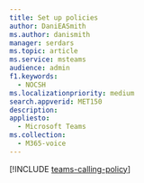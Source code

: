 ```yaml
---
title: Set up policies
author: DaniEASmith
ms.author: danismith
manager: serdars
ms.topic: article
ms.service: msteams
audience: admin
f1.keywords: 
  - NOCSH
ms.localizationpriority: medium
search.appverid: MET150
description: 
appliesto: 
  - Microsoft Teams
ms.collection: 
  - M365-voice
---
```


[!INCLUDE [teams-calling-policy](../teams-calling-policy.md)]
